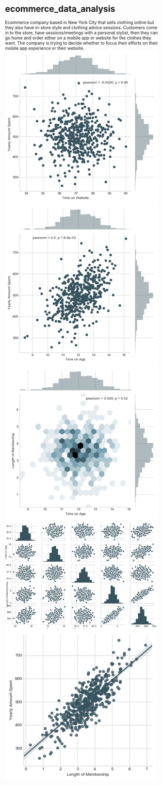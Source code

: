 # ecommerce_data_analysis
Ecommerce company based in New York City that sells clothing online but they also have in-store style and clothing advice sessions. 
Customers come in to the store, have sessions/meetings with a personal stylist, then they can go home and order either on a mobile app or website for the clothes they want.  The company is trying to decide whether to focus their efforts on their mobile app experience or their website.
![alt text](https://github.com/FalconMadhab/ecommerce_data_analysis/blob/master/Figure_1.png)
![alt text](https://github.com/FalconMadhab/ecommerce_data_analysis/blob/master/Figure_2.png)
![alt text](https://github.com/FalconMadhab/ecommerce_data_analysis/blob/master/Figure_3.png)
![alt text](https://github.com/FalconMadhab/ecommerce_data_analysis/blob/master/Figure_4.png)
![alt text](https://github.com/FalconMadhab/ecommerce_data_analysis/blob/master/Figure_5.png)


